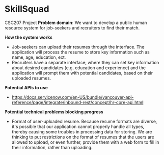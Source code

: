 # SkillSquad
CSC207 Project
**Problem domain:**
We want to develop a public human resource system for job-seekers and recruiters to find their match. 

**How the system works**
- Job-seekers can upload their resumes through the interface. The application will process the resume to store key 
information such as name, age, education, ect.
- Recruiters have a separate interface, where they can set key information about desired candidates (e.g. education and
experience) and the application will prompt them with potential candidates, based on their uploaded resumes.

**Potential APIs to use**
- https://docs.servicenow.com/en-US/bundle/vancouver-api-reference/page/integrate/inbound-rest/concept/hr-core-api.html

**Potential technical problems blocking progress**
- Format of user-uploaded resume. Because resume formats are diverse, it's possible that our application cannot properly
handle all types, thereby causing some troubles in processing data for storing. We are thinking to put restrictions on
the format of resumes that the users are allowed to upload, or even further, provide them with a web form to fill in
their information, rather than uploading.